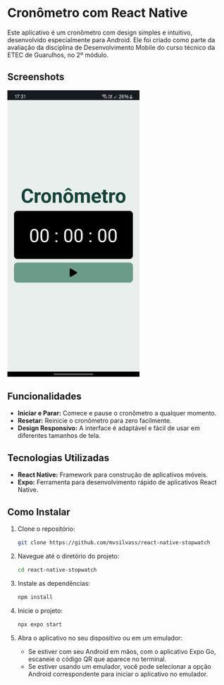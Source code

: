 # Cronômetro com React Native

Este aplicativo é um cronômetro com design simples e intuitivo, desenvolvido especialmente para Android. Ele foi criado como parte da avaliação da disciplina de Desenvolvimento Mobile do curso técnico da ETEC de Guarulhos, no 2º módulo.

## Screenshots

<img src="src/assets/screenshot.jpeg" alt="Screenshot da calculadora" width="300" />

## Funcionalidades

- **Iniciar e Parar:** Comece e pause o cronômetro a qualquer momento.
- **Resetar:** Reinicie o cronômetro para zero facilmente.
- **Design Responsivo:** A interface é adaptável e fácil de usar em diferentes tamanhos de tela.

## Tecnologias Utilizadas

- **React Native:** Framework para construção de aplicativos móveis.
- **Expo:** Ferramenta para desenvolvimento rápido de aplicativos React Native.

## Como Instalar

1. Clone o repositório:
    ```bash
    git clone https://github.com/mvsilvass/react-native-stopwatch
    ```
2. Navegue até o diretório do projeto:
    ```bash
    cd react-native-stopwatch
    ```
3. Instale as dependências:
    ```bash
    npm install
    ```
4. Inicie o projeto:
    ```bash
    npx expo start
    ```
5. Abra o aplicativo no seu dispositivo ou em um emulador:

   - Se estiver com seu Android em mãos, com o aplicativo Expo Go, escaneie o código QR que aparece no terminal.
   - Se estiver usando um emulador, você pode selecionar a opção Android correspondente para iniciar o aplicativo no emulador.
